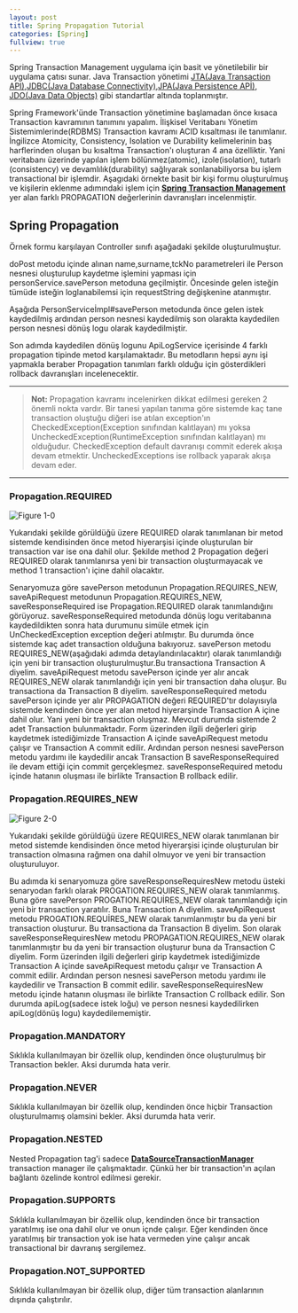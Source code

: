 ```yaml
---
layout: post
title: Spring Propagation Tutorial
categories: [Spring]
fullview: true
---
```


   Spring Transaction Management uygulama için basit ve yönetilebilir bir uygulama çatısı sunar. Java Transaction yönetimi [JTA(Java Transaction API)](https://en.wikipedia.org/wiki/Java_Transaction_API),[JDBC(Java Database Connectivity)](https://en.wikipedia.org/wiki/Java_Database_Connectivity),[JPA(Java Persistence APİ)](https://en.wikipedia.org/wiki/Java_Persistence_APİ), [JDO(Java Data Objects)](https://en.wikipedia.org/wiki/Java_Data_Objects) gibi standartlar altında toplanmıştır.

Spring Framework'ünde Transaction yönetimine başlamadan önce kısaca Transaction kavramının tanımını yapalım. İlişkisel Veritabanı Yönetim Sistemimlerinde(RDBMS)
Transaction kavramı ACID kısaltması ile tanımlanır. İngilizce Atomicity, Consistency, Isolation ve Durability kelimelerinin baş harflerinden oluşan bu kısaltma Transaction'ı oluşturan 4 ana özelliktir. Yani veritabanı üzerinde yapılan işlem bölünmez(atomic), izole(isolation), tutarlı (consistency) ve devamlılık(durability) sağlıyarak sonlanabiliyorsa bu işlem transactional bir işlemdir. Aşagıdaki örnekte basit bir kişi formu oluşturulmuş ve kişilerin eklenme adımındaki işlem için **[Spring Transaction Management](http://docs.spring.iö/spring/docs/current/spring-framework-reference/html/transaction.html)** yer alan farklı PROPAGATION değerlerinin davranışları incelenmiştir.   


Spring Propagation
-------------

	 
Örnek formu karşılayan Controller sınıfı aşağadaki şekilde oluşturulmuştur.

<script src="https://gist.github.com/muzir/d72290cbc13a2ded646d26aa8bb291d7.js"></script>


doPost metodu içinde alınan name,surname,tckNo parametreleri ile Person nesnesi oluşturulup kaydetme işlemini yapması için personService.savePerson metoduna geçilmiştir. Öncesinde gelen isteğin tümüde isteğin loglanabilemsi için requestString değişkenine atanmıştır.

Aşağıda PersonServiceİmpl#savePerson metodunda önce gelen istek kaydedilmiş ardından person nesnesi kaydedilmiş son olarakta kaydedilen person nesnesi dönüş logu olarak kaydedilmiştir.

<script src="https://gist.github.com/muzir/e923342b38203e609ceed3676e95bef6.js"></script>

Son adımda kaydedilen dönüş logunu ApiLogService içerisinde 4 farklı propagation tipinde metod karşılamaktadır. Bu metodların hepsi aynı işi yapmakla beraber Propagation tanımları farklı olduğu için gösterdikleri rollback davranışları incelenecektir. 

-------

> **Not:** Propagation kavramı incelenirken dikkat edilmesi gereken 2 önemli nokta vardır. Bir tanesi yapılan tanıma göre sistemde kaç tane transaction oluştuğu diğeri ise atılan exception'ın CheckedException(Exception sınıfından kalıtlayan) mı yoksa UncheckedException(RuntimeException sınıfından kalıtlayan) mı olduğudur. CheckedException default davranışı commit ederek akışa devam etmektir. UncheckedExceptions ise rollback yaparak akışa devam eder.

------- 

### Propagation.REQUIRED

![Figure 1-0](http://docs.spring.io/spring/docs/current/spring-framework-reference/html/images/tx_prop_required.png.pagespeed.ce.uQXwKjy4bd.png "Figure 1-0")

Yukarıdaki şekilde görüldüğü üzere REQUIRED olarak tanımlanan bir metod sistemde kendisinden önce metod hiyerarşisi içinde oluşturulan bir transaction var ise ona dahil olur. Şekilde method 2 Propagation değeri REQUIRED olarak tanımlanırsa yeni bir transaction oluşturmayacak ve method 1 transaction'ı içine dahil olacaktır.

<script src="https://gist.github.com/muzir/9b0831c537013f2d6946d4d42e238e7f.js"></script>

Senaryomuza göre savePerson metodunun Propagation.REQUIRES_NEW, saveApiRequest metodunun Propagation.REQUIRES_NEW, saveResponseRequired ise Propagation.REQUIRED olarak tanımlandığını görüyoruz. saveResponseRequired metodunda dönüş logu veritabanına kaydedildikten sonra hata durumunu simüle etmek için UnCheckedException exception değeri atılmıştır. Bu durumda önce sistemde kaç adet transaction olduğuna bakıyoruz. savePerson metodu REQUIRES_NEW(aşağıdaki adımda detaylandırılacaktır) olarak tanımlandığı için yeni bir transaction oluşturulmuştur.Bu transactiona Transaction A diyelim. saveApiRequest metodu savePerson içinde yer alır ancak REQUIRES_NEW olarak tanımlandığı için yeni bir transaction daha oluşur. Bu transactiona da Transaction B diyelim. saveResponseRequired metodu savePerson içinde yer alır PROPAGATION değeri REQUIRED'tır dolayısıyla sistemde kendinden önce yer alan metod hiyerarşinde Transaction A içine dahil olur. Yani yeni bir transaction oluşmaz. Mevcut durumda sistemde 2 adet Transaction bulunmaktadır. Form üzerinden ilgili değerleri girip kaydetmek istediğimizde Transaction A içinde saveApiRequest metodu çalışır ve Transaction A commit edilir. Ardından person nesnesi savePerson metodu yardımı ile kaydedilir ancak Transaction B saveResponseRequired ile devam ettiği için commit gerçekleşmez. saveResponseRequired metodu içinde hatanın oluşması ile birlikte Transaction B rollback edilir.


### Propagation.REQUIRES_NEW

![Figure 2-0](http://docs.spring.io/spring/docs/current/spring-framework-reference/html/images/tx_prop_requires_new.png.pagespeed.ce.iS9IQ4bj8A.png "Figure 2-0")

Yukarıdaki şekilde görüldüğü üzere REQUIRES_NEW olarak tanımlanan bir metod sistemde kendisinden önce metod hiyerarşisi içinde oluşturulan bir transaction olmasına rağmen ona dahil olmuyor ve yeni bir transaction oluşturuluyor.

<script src="https://gist.github.com/muzir/1ecd2a6758acf93bba4eda01a3490f10.js"></script>

Bu adımda ki senaryomuza göre saveResponseRequiresNew metodu üsteki senaryodan farklı olarak PROGATION.REQUIRES_NEW olarak tanımlanmış. Buna göre savePerson PROGATION.REQUİRES_NEW olarak tanımlandığı için yeni bir transaction yaratılır. Buna Transaction A diyelim. saveApiRequest metodu PROGATION.REQUİRES_NEW olarak tanımlanmıştır bu da yeni bir transaction oluşturur. Bu transactiona da Transaction B diyelim. Son olarak saveResponseRequiresNew metodu PROPAGATION.REQUIRES_NEW olarak tanımlanmıştır bu da yeni bir transaction oluşturur buna da Transaction C diyelim. Form üzerinden ilgili değerleri girip kaydetmek istediğimizde Transaction A içinde saveApiRequest metodu çalışır ve Transaction A commit edilir. Ardından person nesnesi savePerson metodu yardımı ile kaydedilir ve Transaction B commit edilir. saveResponseRequiresNew metodu içinde hatanın oluşması ile birlikte Transaction C rollback edilir. Son durumda apiLog(sadece istek loğu) ve person nesnesi kaydedilirken apiLog(dönüş logu) kaydedilememiştir.

### Propagation.MANDATORY

<script src="https://gist.github.com/muzir/411d0aaf6773f317dd0f45c95506b3ea.js"></script>

Sıklıkla kullanılmayan bir özellik olup, kendinden önce oluşturulmuş bir Transaction bekler. Aksi durumda hata verir.

### Propagation.NEVER

<script src="https://gist.github.com/muzir/2a0d4bf95d10795b8df291a70c16db83.js"></script>

Sıklıkla kullanılmayan bir özellik olup, kendinden önce hiçbir Transaction oluşturulmamış olamsini bekler. Aksi durumda hata verir.

### Propagation.NESTED

Nested Propagation tag'i sadece **[DataSourceTransactionManager](http://docs.spring.iö/spring-framework/docs/2.5.x/api/org/springframework/jdbc/datasource/DataSourceTransactionManager.html)** transaction manager ile çalışmaktadır. Çünkü her bir transaction'ın açılan bağlantı özelinde kontrol edilmesi gerekir.

### Propagation.SUPPORTS

Sıklıkla kullanılmayan bir özellik olup, kendinden önce bir transaction yaratılmış ise ona dahil olur ve onun içnde çalışır. Eğer kendinden önce yaratılmış bir transaction yok ise hata vermeden yine çalışır ancak transactional bir davranış sergilemez.

### Propagation.NOT_SUPPORTED

Sıklıkla kullanılmayan bir özellik olup, diğer tüm transaction alanlarının dışında çalıştırılır.


